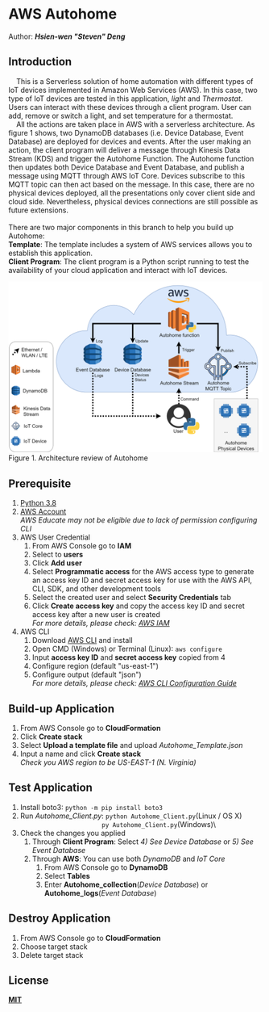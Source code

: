 # AWS Autohome
Author: ***Hsien-wen "Steven" Deng***

## Introduction
&nbsp;&nbsp;&nbsp;&nbsp;This is a Serverless solution of home automation with different types of IoT devices implemented in Amazon Web Services (AWS). In this case, two type of IoT devices are tested in this application, *light* and *Thermostat*. Users can interact with these devices through a client program. User can add, remove or switch a light, and set temperature for a thermostat.\
&nbsp;&nbsp;&nbsp;&nbsp;All the actions are taken place in AWS with a serverless architecture. As figure 1 shows, two DynamoDB databases (i.e. Device Database, Event Database) are deployed for devices and events. After the user making an action, the client program will deliver a message through Kinesis Data Stream (KDS) and trigger the Autohome Function. The Autohome function then updates both Device Database and Event Database, and publish a message using MQTT through AWS IoT Core. Devices subscribe to this MQTT topic can then act based on the message. In this case, there are no physical devices deployed, all the presentations only cover client side and cloud side. Nevertheless, physical devices connections are still possible as future extensions.\
\
There are two major components in this branch to help you build up Autohome:\
**Template**: The template includes a system of AWS services allows you to establish this application.\
**Client Program**: The client program is a Python script running to test the availability of your cloud application and interact with IoT devices.

![alt text](https://github.com/stevenxdeng/AWS_Autohome/blob/main/Autohome_Architecture.png?raw=true)\
Figure 1. Architecture review of Autohome

## Prerequisite
1. [Python 3.8](https://www.python.org/downloads/)
2. [AWS Account](https://aws.amazon.com/)\
   *AWS Educate may not be eligible due to lack of permission configuring CLI*
3. AWS User Credential 
   1) From AWS Console go to **IAM**
   2) Select to **users**
   3) Click **Add user**
   4) Select **Programmatic access** for the AWS access type to generate an access key ID and secret access key for use with the AWS API, CLI, SDK, and other development tools
   5) Select the created user and select **Security Credentials** tab
   6) Click **Create access key** and copy the access key ID and secret access key after a new user is created\
*For more details, please check: [AWS IAM](https://docs.aws.amazon.com/IAM/latest/UserGuide/id_users_create.html)*
4. AWS CLI
   1) Download [AWS CLI](https://docs.aws.amazon.com/cli/latest/userguide/install-cliv2.htm) and install 
   2) Open CMD (Windows) or Terminal (Linux): `aws configure`
   3) Input **access key ID** and **secret access key** copied from 4
   4) Configure region (default "us-east-1")
   5) Configure output (default "json")\
*For more details, please check: [AWS CLI Configuration Guide](https://docs.aws.amazon.com/cli/latest/userguide/cli-configure-quickstart.html)*
   
## Build-up Application
1. From AWS Console go to **CloudFormation**
2. Click **Create stack**
3. Select **Upload a template file** and upload *Autohome_Template.json*
4. Input a name and click **Create stack**\
   *Check you AWS region to be US-EAST-1 (N. Virginia)*
## Test Application
1. Install boto3: `python -m pip install boto3`
2. Run *Autohome_Client.py*: `python Autohome_Client.py`(Linux / OS X)\
&nbsp;&nbsp;&nbsp;&nbsp;&nbsp;&nbsp;&nbsp;&nbsp;&nbsp;&nbsp;&nbsp;&nbsp;&nbsp;&nbsp;&nbsp;&nbsp;&nbsp;&nbsp;&nbsp;&nbsp;&nbsp;&nbsp;&nbsp;&nbsp;&nbsp;&nbsp;&nbsp;&nbsp;&nbsp;&nbsp;&nbsp;&nbsp;&nbsp;&nbsp;&nbsp;&nbsp;&nbsp;&nbsp;&nbsp;&nbsp;&nbsp;`py Autohome_Client.py`(Windows)\
3. Check the changes you applied
    1) Through **Client Program**: Select *4) See Device Database* or *5) See Event Database*
    2) Through **AWS**: You can use both *DynamoDB* and *IoT Core*
        1. From AWS Console go to **DynamoDB**
        2. Select **Tables**
        3. Enter **Autohome_collection**(*Device Database*) or **Autohome_logs**(*Event Database*)
## Destroy Application
1. From AWS Console go to **CloudFormation**
2. Choose target stack
3. Delete target stack

## License
[**MIT**](https://github.com/stevenxdeng/AWS_Autohome/blob/main/LICENSE)

